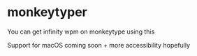 # monkeytyper
You can get infinity wpm on monkeytype using this 

Support for macOS coming soon + more accessibility hopefully 
